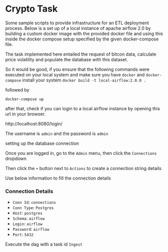 # Crypto Task
Some sample scripts to provide infrastructure for an ETL deployment process. Below is a set up of a local 
instance of apache airflow 2.0 by building a custom docker image with the provided docker file and 
using this inside the docker compose setup specified by the given docker-compose file.

The task implemented here entailed the request of bitcon data, calculate price volatility and populate 
the database with this dataset.

So it would be good, if you ensure that the following commands were executed on your local system and make sure you
have `docker` and `docker-compose` install your system
`docker build -t local-airflow:2.0.0 .`

followed by 

`docker-compose up`

after that, check if you can login to a local airflow instance by opening this url in your browser.

http://localhost:8080/login/

The username is `admin` and the password is `admin`

setting up the database connection

Once you are logged in, go to the `Admin` menu, then click the `Connections` dropdown 

Then click the `+` button next to `Actions` to create a connection string details

Use below information to fill the connection details

### Connection Details
- `Conn Id`: `connections`
- `Conn Type`: `Postgres`
- `Host`: `postgres`
- `Schema`: `airflow`
- `Login`: `airflow`
- `Password`: `airflow`
- `Port`: `5432`

Execute the dag with a task id `Ingest`
